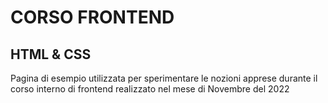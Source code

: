 # CORSO FRONTEND

## HTML & CSS
Pagina di esempio utilizzata per sperimentare le nozioni apprese durante il corso interno di frontend realizzato nel mese di Novembre del 2022
